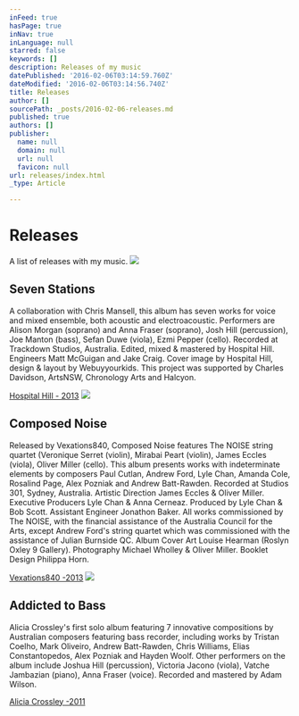 ```yaml
---
inFeed: true
hasPage: true
inNav: true
inLanguage: null
starred: false
keywords: []
description: Releases of my music
datePublished: '2016-02-06T03:14:59.760Z'
dateModified: '2016-02-06T03:14:56.740Z'
title: Releases
author: []
sourcePath: _posts/2016-02-06-releases.md
published: true
authors: []
publisher:
  name: null
  domain: null
  url: null
  favicon: null
url: releases/index.html
_type: Article

---
```

# Releases

A list of releases with my music.
![](https://the-grid-user-content.s3-us-west-2.amazonaws.com/1e8ba302-279b-4354-94c2-1f69f3c06772.jpg)

## Seven Stations

A collaboration with Chris Mansell, this album has seven works for voice and mixed ensemble, both acoustic and electroacoustic. Performers are Alison Morgan (soprano) and Anna Fraser (soprano), Josh Hill (percussion), Joe Manton (bass), Sefan Duwe (viola), Ezmi Pepper (cello). Recorded at Trackdown Studios, Australia. Edited, mixed & mastered by Hospital Hill. Engineers Matt McGuigan and Jake Craig. Cover image by Hospital Hill, design & layout by Webuyyourkids. This project was supported by Charles Davidson, ArtsNSW, Chronology Arts and Halcyon. 

[Hospital Hill - 2013][0]
![](https://the-grid-user-content.s3-us-west-2.amazonaws.com/1c49c3ec-fec9-4dd8-8bfa-d5d2e4d3fc40.jpg)

## Composed Noise

Released by Vexations840, Composed Noise features The NOISE string quartet (Veronique Serret (violin), Mirabai Peart (violin), James Eccles (viola), Oliver Miller (cello). This album presents works with indeterminate elements by composers Paul Cutlan, Andrew Ford, Lyle Chan, Amanda Cole, Rosalind Page, Alex Pozniak and Andrew Batt-Rawden. Recorded at
Studios 301, Sydney, Australia. Artistic Direction
James Eccles & Oliver Miller. Executive Producers
Lyle Chan & Anna Cerneaz. Produced by
Lyle Chan & Bob Scott. Assistant Engineer
Jonathon Baker. All works commissioned by The NOISE,
with the financial assistance of the
Australia Council for the Arts, except
Andrew Ford's string quartet which was
commissioned with the assistance of
Julian Burnside QC.
Album Cover Art
Louise Hearman (Roslyn Oxley 9 Gallery). Photography
Michael Wholley & Oliver Miller. Booklet Design
Philippa Horn.

[Vexations840 -2013][1]
![](https://the-grid-user-content.s3-us-west-2.amazonaws.com/3949282e-1de5-46e1-86a0-f0741da791e6.jpg)

## Addicted to Bass

Alicia Crossley's  first solo album featuring 7 innovative compositions by Australian composers featuring bass recorder, including works by Tristan Coelho, Mark Oliveiro, Andrew Batt-Rawden, Chris Williams, Elias Constantopedos, Alex Pozniak and Hayden Woolf. Other performers on the album include Joshua Hill (percussion), Victoria Jacono (viola), Vatche Jambazian (piano), Anna Fraser (voice). Recorded and mastered by Adam Wilson.

[Alicia Crossley -2011][2]

[0]: http://store.hospitalhill.com.au/products/seven-stations
[1]: http://vexations840.com/composed-noise/
[2]: http://www.aliciacrossley.com.au/Addicted_to_Bass_CD.html